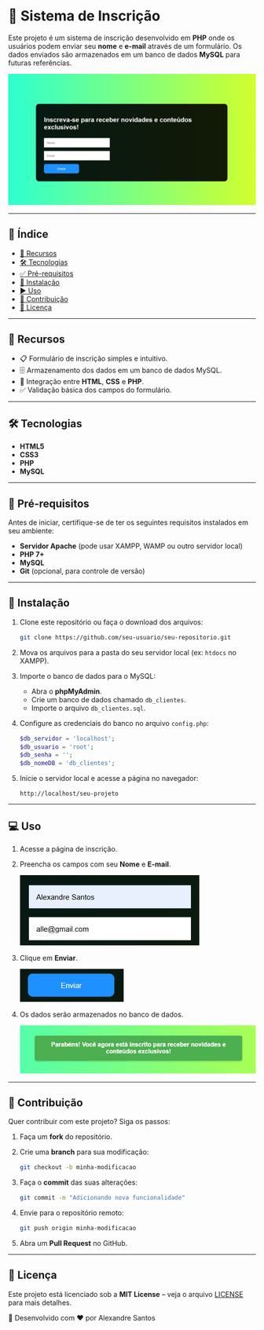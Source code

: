 # 📌 Sistema de Inscrição

Este projeto é um sistema de inscrição desenvolvido em **PHP** onde os usuários podem enviar seu **nome** e **e-mail** através de um formulário. Os dados enviados são armazenados em um banco de dados **MySQL** para futuras referências.

<img src = "https://github.com/allesantos/allesantos/blob/main/imagens/Inscricoes/inscricao.png">

---

## 📌 Índice
- [🚀 Recursos](#-recursos)
- [🛠 Tecnologias](#-tecnologias)
- [✅ Pré-requisitos](#-pré-requisitos)
- [💾 Instalação](#-instalação)
- [▶️ Uso](#-uso)
- [🤝 Contribuição](#-contribuição)
- [📄 Licença](#-licença)

---

## 🚀 Recursos
- 📋 Formulário de inscrição simples e intuitivo.
- 🗄️ Armazenamento dos dados em um banco de dados MySQL.
- 🔗 Integração entre **HTML**, **CSS** e **PHP**.
- ✅ Validação básica dos campos do formulário.

---

## 🛠 Tecnologias
- **HTML5**
- **CSS3**
- **PHP**
- **MySQL**

---

## 📌 Pré-requisitos
Antes de iniciar, certifique-se de ter os seguintes requisitos instalados em seu ambiente:
- **Servidor Apache** (pode usar XAMPP, WAMP ou outro servidor local)
- **PHP 7+**
- **MySQL**
- **Git** (opcional, para controle de versão)

---

## 🔧 Instalação
1. Clone este repositório ou faça o download dos arquivos:
   
   ```sh
   git clone https://github.com/seu-usuario/seu-repositorio.git
   ```
   
3. Mova os arquivos para a pasta do seu servidor local (ex: `htdocs` no XAMPP).
4. Importe o banco de dados para o MySQL:
   - Abra o **phpMyAdmin**.
   - Crie um banco de dados chamado `db_clientes`.
   - Importe o arquivo `db_clientes.sql`.
5. Configure as credenciais do banco no arquivo `config.php`:
   
   ```php
   $db_servidor = 'localhost';
   $db_usuario = 'root';
   $db_senha = '';
   $db_nomeDB = 'db_clientes';
   ```
   
7. Inicie o servidor local e acesse a página no navegador:
   
   ```
   http://localhost/seu-projeto
   ```

---

## 💻 Uso  
1. Acesse a página de inscrição.
3. Preencha os campos com seu **Nome** e **E-mail**.
   
   <img src = "https://github.com/allesantos/allesantos/blob/main/imagens/Inscricoes/inscricao2.png">
   
5. Clique em **Enviar**.

   <img src = "https://github.com/allesantos/allesantos/blob/main/imagens/Inscricoes/inscricao3.png">
   
7. Os dados serão armazenados no banco de dados.

   <img src = "https://github.com/allesantos/allesantos/blob/main/imagens/Inscricoes/inscricao4.png">

---

## 🤝 Contribuição
Quer contribuir com este projeto? Siga os passos:
1. Faça um **fork** do repositório.
2. Crie uma **branch** para sua modificação:
   
   ```sh
   git checkout -b minha-modificacao
   ```
   
4. Faça o **commit** das suas alterações:
   
   ```sh
   git commit -m "Adicionando nova funcionalidade"
   ```
   
6. Envie para o repositório remoto:
   
   ```sh
   git push origin minha-modificacao
   ```
   
8. Abra um **Pull Request** no GitHub.

---

## 📜 Licença
Este projeto está licenciado sob a **MIT License** – veja o arquivo [LICENSE](LICENSE) para mais detalhes.

📌 Desenvolvido com ❤️ por Alexandre Santos
